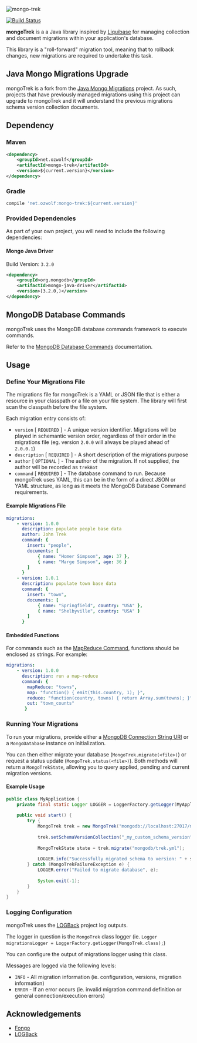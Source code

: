 ![mongo-trek](https://raw.githubusercontent.com/ozwolf-software/mongo-trek/master/misc/mongotrek-logo.png)

[![Build Status](https://travis-ci.org/ozwolf-software/mongo-trek.svg?branch=master)](https://travis-ci.org/ozwolf-software/mongo-trek)

**mongoTrek** is a a Java library inspired by [Liquibase](http://www.liquibase.org/) for managing collection and document migrations within your application's database.

This library is a "roll-forward" migration tool, meaning that to rollback changes, new migrations are required to undertake this task.

## Java Mongo Migrations Upgrade

mongoTrek is a fork from the [Java Mongo Migrations](https://github.com/ozwolf-software/java-mongo-migrations) project.  As such, projects that have previously managed migrations using this project can upgrade to mongoTrek and it will understand the previous migrations schema version collection documents.

## Dependency

### Maven

```xml
<dependency>
    <groupId>net.ozwolf</groupId>
    <artifactId>mongo-trek</artifactId>
    <version>${current.version}</version>
</dependency>
```

### Gradle

```gradle
compile 'net.ozwolf:mongo-trek:${current.version}'
```

### Provided Dependencies

As part of your own project, you will need to include the following dependencies:

#### Mongo Java Driver

Build Version: `3.2.0`

```xml
<dependency>
    <groupId>org.mongodb</groupId>
    <artifactId>mongo-java-driver</artifactId>
    <version>[3.2.0,)</version>
</dependency>
```

## MongoDB Database Commands

mongoTrek uses the MongoDB database commands framework to execute commands.  

Refer to the [MongoDB Database Commands](https://docs.mongodb.com/manual/reference/command/) documentation.

## Usage

### Define Your Migrations File

The migrations file for mongoTrek is a YAML or JSON file that is either a resource in your classpath or a file on your file system.  The library will first scan the classpath before the file system.

Each migration entry consists of:
 
+ `version` [ `REQUIRED` ] - A unique version identifier.  Migrations will be played in schemantic version order, regardless of their order in the migrations file (eg. version `2.0.0` will always be played ahead of `2.0.0.1`)
+ `description` [ `REQUIRED` ] - A short description of the migrations purpose
+ `author` [ `OPTIONAL` ] - The author of the migration.  If not supplied, the author will be recorded as `trekBot`
+ `command` [ `REQUIRED` ] - The database command to run.  Because mongoTrek uses YAML, this can be in the form of a direct JSON or YAML structure, as long as it meets the MongoDB Database Command requirements.

#### Example Migrations File

```yaml
migrations:
    - version: 1.0.0
      description: populate people base data
      author: John Trek
      command: {
        insert: "people",
        documents: [
            { name: "Homer Simpson", age: 37 },
            { name: "Marge Simpson", age: 36 }
        ]
      }
    - version: 1.0.1
      description: populate town base data
      command: {
        insert: "town",
        documents: [
            { name: "Springfield", country: "USA" },
            { name: "Shelbyville", country: "USA" }
        ]
      }
```

#### Embedded Functions

For commands such as the [MapReduce Command](https://docs.mongodb.com/manual/reference/command/mapReduce/#mapreduce-reduce-cmd), functions should be enclosed as strings.  For example:

```yaml
migrations:
    - version: 1.0.0
      description: run a map-reduce
      command: {
        mapReduce: "towns",
        map: "function() { emit(this.country, 1); }",
        reduce: "function(country, towns) { return Array.sum(towns); }",
        out: "town_counts"
       }
```

### Running Your Migrations

To run your migrations, provide either a [MongoDB Connection String URI](https://docs.mongodb.com/manual/reference/connection-string/) or a `MongoDatabase` instance on initialization.

You can then either migrate your database (`MongoTrek.migrate(<file>)`) or request a status update (`MongoTrek.status(<file>)`).  Both methods will return a `MongoTrekState`, allowing you to query applied, pending and current migration versions.
 
#### Example Usage

```java
public class MyApplication {
    private final static Logger LOGGER = LoggerFactory.getLogger(MyApplication.class);
    
    public void start() {
        try {
            MongoTrek trek = new MongoTrek("mongodb://localhost:27017/my_app_schema");
                    
            trek.setSchemaVersionCollection("_my_custom_schema_version");
            
            MongoTrekState state = trek.migrate("mongodb/trek.yml");
            
            LOGGER.info("Successfully migrated schema to version: " + state.getCurrentVersion());
        } catch (MongoTrekFailureException e) {
            LOGGER.error("Failed to migrate database", e);
            
            System.exit(-1);
        }
    }
}
```

### Logging Configuration

mongoTrek uses the [LOGBack](http://logback.qos.ch) project log outputs.

The logger in question is the `MongoTrek` class logger (ie. `Logger migrationsLogger = LoggerFactory.getLogger(MongoTrek.class);`)

You can configure the output of migrations logger using this class.

Messages are logged via the following levels:

+ `INFO` - All migration information (ie. configuration, versions, migration information)
+ `ERROR` - If an error occurs (ie. invalid migration command definition or general connection/execution errors)

## Acknowledgements

+ [Fongo](https://github.com/foursquare/fongo)
+ [LOGBack](http://logback.qos.ch)
